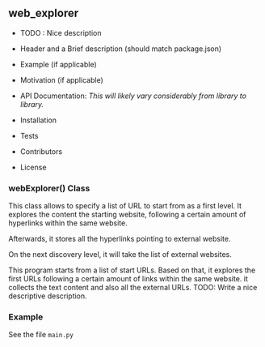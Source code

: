 ## web_explorer

* TODO : Nice description

* Header and a Brief description (should match package.json)
* Example (if applicable)
* Motivation (if applicable)
* API Documentation: _This will likely vary considerably from library to library._
* Installation
* Tests
* Contributors
* License


### webExplorer() Class
This class allows to specify a list of URL to start from as a first level. It explores the content the starting website, following a certain amount of hyperlinks within the same website.

Afterwards, it stores all the hyperlinks pointing to external website.

On the next discovery level, it will take the list of external websites.

This program starts from a list of start URLs. Based on that, it explores the first URLs following a certain amount of links within the same website. it collects the text content and also all the external URLs.
TODO: Write a nice descriptive description.

### Example
See the file `main.py`
